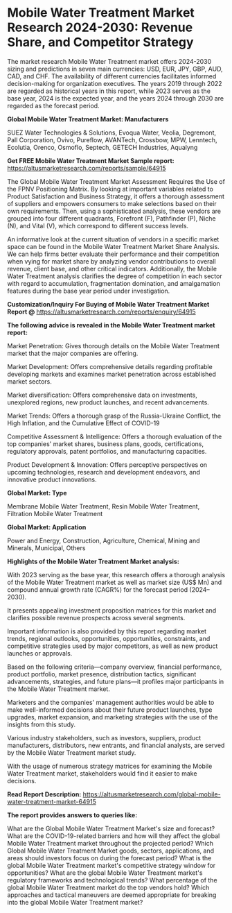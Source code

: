 <h1>Mobile Water Treatment Market Research 2024-2030: Revenue Share, and Competitor Strategy</h1>

The market research Mobile Water Treatment market offers 2024-2030 sizing and predictions in seven main currencies: USD, EUR, JPY, GBP, AUD, CAD, and CHF. The availability of different currencies facilitates informed decision-making for organization executives. The years 2019 through 2022 are regarded as historical years in this report, while 2023 serves as the base year, 2024 is the expected year, and the years 2024 through 2030 are regarded as the forecast period.

<b>Global Mobile Water Treatment Market: Manufacturers</b>

SUEZ Water Technologies &amp; Solutions, Evoqua Water, Veolia, Degremont, Pall Corporation, Ovivo, Pureflow, AVANTech, Crossbow, MPW, Lenntech, Ecolutia, Orenco, Osmoflo, Septech, GETECH Industries, Aqualyng

<b>Get FREE Mobile Water Treatment Market Sample report:</b> <a href="https://altusmarketresearch.com/reports/sample/64915">https://altusmarketresearch.com/reports/sample/64915</a>

The Global Mobile Water Treatment Market Assessment Requires the Use of the FPNV Positioning Matrix. By looking at important variables related to Product Satisfaction and Business Strategy, it offers a thorough assessment of suppliers and empowers consumers to make selections based on their own requirements. Then, using a sophisticated analysis, these vendors are grouped into four different quadrants, Forefront (F), Pathfinder (P), Niche (N), and Vital (V), which correspond to different success levels.

An informative look at the current situation of vendors in a specific market space can be found in the Mobile Water Treatment Market Share Analysis. We can help firms better evaluate their performance and their competition when vying for market share by analyzing vendor contributions to overall revenue, client base, and other critical indicators. Additionally, the Mobile Water Treatment analysis clarifies the degree of competition in each sector with regard to accumulation, fragmentation domination, and amalgamation features during the base year period under investigation.

<b>Customization/Inquiry For Buying of Mobile Water Treatment Market Report @</b> <a href="https://altusmarketresearch.com/reports/enquiry/64915">https://altusmarketresearch.com/reports/enquiry/64915</a>

<b>The following advice is revealed in the Mobile Water Treatment market report:</b>

Market Penetration: Gives thorough details on the Mobile Water Treatment market that the major companies are offering.

Market Development: Offers comprehensive details regarding profitable developing markets and examines market penetration across established market sectors.

Market diversification: Offers comprehensive data on investments, unexplored regions, new product launches, and recent advancements.

Market Trends: Offers a thorough grasp of the Russia-Ukraine Conflict, the High Inflation, and the Cumulative Effect of COVID-19

Competitive Assessment &amp; Intelligence: Offers a thorough evaluation of the top companies' market shares, business plans, goods, certifications, regulatory approvals, patent portfolios, and manufacturing capacities.

Product Development &amp; Innovation: Offers perceptive perspectives on upcoming technologies, research and development endeavors, and innovative product innovations.

<b>Global Market: Type</b>

Membrane Mobile Water Treatment, Resin Mobile Water Treatment, Filtration Mobile Water Treatment

<b>Global Market: Application</b>

Power and Energy, Construction, Agriculture, Chemical, Mining and Minerals, Municipal, Others

<b>Highlights of the Mobile Water Treatment Market analysis:</b>

With 2023 serving as the base year, this research offers a thorough analysis of the Mobile Water Treatment market as well as market size (US$ Mn) and compound annual growth rate (CAGR%) for the forecast period (2024–2030).

It presents appealing investment proposition matrices for this market and clarifies possible revenue prospects across several segments.

Important information is also provided by this report regarding market trends, regional outlooks, opportunities, opportunities, constraints, and competitive strategies used by major competitors, as well as new product launches or approvals.

Based on the following criteria—company overview, financial performance, product portfolio, market presence, distribution tactics, significant advancements, strategies, and future plans—it profiles major participants in the Mobile Water Treatment market.

Marketers and the companies' management authorities would be able to make well-informed decisions about their future product launches, type upgrades, market expansion, and marketing strategies with the use of the insights from this study.

Various industry stakeholders, such as investors, suppliers, product manufacturers, distributors, new entrants, and financial analysts, are served by the Mobile Water Treatment market study.

With the usage of numerous strategy matrices for examining the Mobile Water Treatment market, stakeholders would find it easier to make decisions.

<b>Read Report Description:</b> <a href="https://altusmarketresearch.com/global-mobile-water-treatment-market-64915">https://altusmarketresearch.com/global-mobile-water-treatment-market-64915</a>

<b>The report provides answers to queries like:</b>

What are the Global Mobile Water Treatment Market's size and forecast?
What are the COVID-19-related barriers and how will they affect the global Mobile Water Treatment market throughout the projected period?
Which Global Mobile Water Treatment Market goods, sectors, applications, and areas should investors focus on during the forecast period?
What is the global Mobile Water Treatment market's competitive strategy window for opportunities?
What are the global Mobile Water Treatment market's regulatory frameworks and technological trends?
What percentage of the global Mobile Water Treatment market do the top vendors hold?
Which approaches and tactical maneuvers are deemed appropriate for breaking into the global Mobile Water Treatment market?
